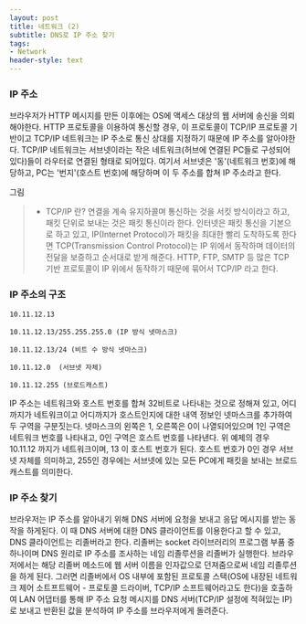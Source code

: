 ```yaml
---
layout: post
title: 네트워크 (2)
subtitle: DNS로 IP 주소 찾기
tags:
- Network
header-style: text
---
```


### IP 주소

브라우저가 HTTP 메시지를 만든 이후에는 OS에 액세스 대상의 웹 서버에 송신을 의뢰해야한다.
HTTP 프로토콜을 이용하여 통신할 경우, 이 프로토콜이 TCP/IP 프로토콜 기반이고 TCP/IP 네트워크는 
IP 주소로 통신 상대를 지정하기 때문에 IP 주소를 알아야한다.
TCP/IP 네트워크는 서브넷이라는 작은 네트워크(허브에 연결된 PC들로 구성되어있다)들이 라우터로 연결된 
형태로 되어있다. 여기서 서브넷은 '동'(네트워크 번호)에 해당하고, PC는 '번지'(호스트 번호)에 해당하며
이 두 주소를 합쳐 IP 주소라고 한다.

그림

> - TCP/IP 란?
> 연결을 계속 유지하콜며 통신하는 것을 서킷 방식이라고 하고, 패킷 단위로 보내는 것은 패킷 통신이라 한다.
> 인터넷은 패킷 통신을 기본으로 하고 있고, IP(Internet Protocol)가 패킷을 최대한 빨리 도착하도록
> 한다면 TCP(Transmission Control Protocol)는 IP 위에서 동작하며 데이터의 전달을 보증하고
> 순서대로 받게 해준다. HTTP, FTP, SMTP 등 많은 TCP 기반 프로토콜이 IP 위에서 동작하기 때문에
> 묶어서 TCP/IP 라고 한다.

### IP 주소의 구조

```
10.11.12.13

10.11.12.13/255.255.255.0 (IP 방식 넷마스크)

10.11.12.13/24 (비트 수 방식 넷마스크)

10.11.12.0  (서브넷 자체)

10.11.12.255 (브로드캐스트)
```

IP 주소는 네트워크와 호스트 번호를 합쳐 32비트로 나타내는 것으로 정해져 있고, 어디까지가 네트워크이고 
어디까지가 호스트인지에 대한 내역 정보인 넷마스크를 추가하여 두 구역을 구분짓는다.
넷마스크의 왼쪽은 1, 오른쪽은 0이 나열되어있으며 1인 구역은 네트워크 번호를 나타내고, 0인 구역은
호스트 번호를 나타낸다. 위 예제의 경우 10.11.12 까지가 네트워크이며, 13 이 호스트 번호가 된다.
호스트 번호가 0인 경우 서브넷 자체를 의미하고, 255인 경우에는 서브넷에 있는 모든 PC에게 패킷을 보내는
브로드캐스트를 의미한다.

### IP 주소 찾기

브라우저는 IP 주소를 알아내기 위해 DNS 서버에 요청을 보내고 응답 메시지를 받는 동작을 하게된다.
이 때 DNS 서버에 대한 DNS 클라이언트를 이용한다고 할 수 있고, DNS 클라이언트는 리졸버라고 한다.
리졸버는 socket 라이브러리의 프로그램 부품 중 하나이며 DNS 원리로 IP 주소를 조사하는 네임 리졸루션을
리졸버가 실행한다.
브라우저에서는 해당 리졸버 메소드에 웹 서버 이름을 인자값으로 던져줌으로써 네임 리졸루션을 하게 된다.
그러면 리졸버에서 OS 내부에 포함된 프로토콜 스택(OS에 내장된 네트워크 제어 소트프트웨어 - 프로토콜
드라이버, TCP/IP 소프트웨어라고도 한다)을 호출하여 LAN 어댑터를 통해 IP 주소 요청 메시지를 
DNS 서버(TCP/IP 설정에 적혀있는 IP)로 보내고 반환된 값을 분석하여 IP 주소를 브라우저에게 돌려준다. 


